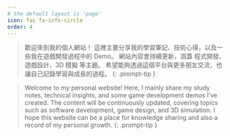 ```yaml
---
# the default layout is 'page'
icon: fas fa-info-circle
order: 4
---
```


> 歡迎來到我的個人網站！
這裡主要分享我的學習筆記、技術心得，以及一些我在遊戲開發過程中的 Demo。
網站內容會持續更新，涵蓋 程式開發、遊戲設計、3D 模擬 等主題。
希望能夠透過這個平台與更多朋友交流，也讓自己記錄學習與成長的過程。
{: .prompt-tip }

> Welcome to my personal website!
Here, I mainly share my study notes, technical insights, and some game development demos I’ve created.
The content will be continuously updated, covering topics such as software development, game design, and 3D simulation.
I hope this website can be a place for knowledge sharing and also a record of my personal growth.
{: .prompt-tip }
